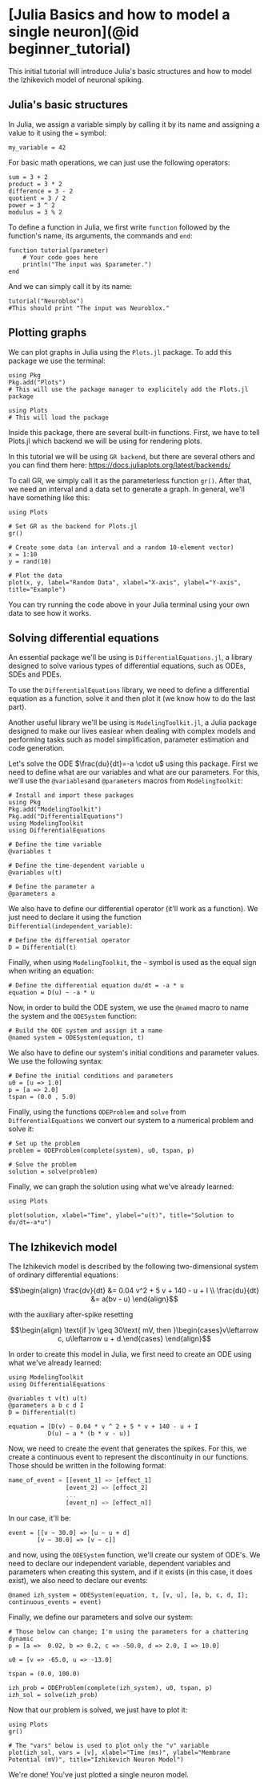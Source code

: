 # [Julia Basics and how to model a single neuron](@id beginner_tutorial)

This initial tutorial will introduce Julia's basic structures and how to model the Izhikevich model of neuronal spiking.

## Julia's basic structures

In Julia, we assign a variable simply by calling it by its name and assigning a value to it using the `=` symbol:

```@example beginner_tutorial
my_variable = 42
```

For basic math operations, we can just use the following operators:

```@example beginner_tutorial
sum = 3 + 2
product = 3 * 2
difference = 3 - 2
quotient = 3 / 2
power = 3 ^ 2 
modulus = 3 % 2
```

To define a function in Julia, we first write `function` followed by the function's name, its arguments, the commands and `end`:

```@example beginner_tutorial
function tutorial(parameter)
    # Your code goes here
    println("The input was $parameter.")
end
```

And we can simply call it by its name:
 
```@example beginner_tutorial
tutorial("Neuroblox")
#This should print "The input was Neuroblox."
```

## Plotting graphs

We can plot graphs in Julia using the `Plots.jl` package. To add this package we use the terminal:

```@example beginner_tutorial
using Pkg
Pkg.add("Plots")
# This will use the package manager to explicitely add the Plots.jl package

using Plots
# This will load the package
```

Inside this package, there are several built-in functions. First, we have to tell Plots.jl which backend we will be using for rendering plots.

In this tutorial we will be using `GR backend`, but there are several others and you can find them here: https://docs.juliaplots.org/latest/backends/

To call GR, we simply call it as the parameterless function `gr()`. After that, we need an interval and a data set to generate a graph. In general, we'll have something like this:

```@example beginner_tutorial
using Plots

# Set GR as the backend for Plots.jl
gr()

# Create some data (an interval and a random 10-element vector)
x = 1:10
y = rand(10)

# Plot the data
plot(x, y, label="Random Data", xlabel="X-axis", ylabel="Y-axis", title="Example")
```

You can try running the code above in your Julia terminal using your own data to see how it works.

## Solving differential equations

An essential package we'll be using is `DifferentialEquations.jl`, a library designed to solve various types of differential equations, such as ODEs, SDEs and PDEs.

To use the `DifferentialEquations` library, we need to define a differential equation as a function, solve it and then plot it (we know how to do the last part).

Another useful library we'll be using is `ModelingToolkit.jl`, a Julia package designed to make our lives easiear when dealing with complex models and performing tasks such as model simplification, parameter estimation and code generation.

Let's solve the ODE $\frac{du}{dt}=-a \cdot u$  using this package. First we need to define what are our variables and what are our parameters. For this, we'll use the `@variables`and `@parameters` macros from `ModelingToolkit`:

```@example beginner_tutorial
# Install and import these packages
using Pkg
Pkg.add("ModelingToolkit")
Pkg.add("DifferentialEquations")
using ModelingToolkit
using DifferentialEquations

# Define the time variable
@variables t

# Define the time-dependent variable u
@variables u(t)

# Define the parameter a
@parameters a
```

We also have to define our differential operator (it'll work as a function). We just need to declare it using the function `Differential(independent_variable)`:

```@example beginner_tutorial
# Define the differential operator 
D = Differential(t)
```

Finally, when using `ModelingToolkit`, the `~` symbol is used as the equal sign when writing an equation:

```@example beginner_tutorial
# Define the differential equation du/dt = -a * u
equation = D(u) ~ -a * u
```

Now, in order to build the ODE system, we use the `@named` macro to name the system and the `ODESystem` function:

```@example beginner_tutorial
# Build the ODE system and assign it a name
@named system = ODESystem(equation, t)
```

We also have to define our system's initial conditions and parameter values. We use the following syntax:

```@example beginner_tutorial
# Define the initial conditions and parameters
u0 = [u => 1.0]
p = [a => 2.0]
tspan = (0.0 , 5.0)
```

Finally, using the functions `ODEProblem` and `solve` from `DifferentialEquations` we convert our system to a numerical problem and solve it:

```@example beginner_tutorial
# Set up the problem
problem = ODEProblem(complete(system), u0, tspan, p)

# Solve the problem
solution = solve(problem)
```

Finally, we can graph the solution using what we've already learned:

```@example beginner_tutorial
using Plots

plot(solution, xlabel="Time", ylabel="u(t)", title="Solution to du/dt=-a*u")
```

## The Izhikevich model

The Izhikevich model is described by the following two-dimensional system of ordinary differential equations:

```math
\begin{align}
\frac{dv}{dt} &= 0.04 v^2 + 5 v + 140 - u + I \\
\frac{du}{dt} &= a(bv - u)
\end{align}
```

with the auxiliary after-spike resetting

```math
\begin{align}
\text{if }v \geq 30\text{ mV, then }\begin{cases}v\leftarrow c, u\leftarrow u + d.\end{cases}
\end{align}
```

In order to create this model in Julia, we first need to create an ODE using what we've already learned:

```@example beginner_tutorial 
using ModelingToolkit
using DifferentialEquations

@variables t v(t) u(t)
@parameters a b c d I
D = Differential(t)

equation = [D(v) ~ 0.04 * v ^ 2 + 5 * v + 140 - u + I
           D(u) ~ a * (b * v - u)]
```

Now, we need to create the event that generates the spikes. For this, we create a continuous event to represent the discontinuity in our functions. Those should be written in the following format:

```julia
name_of_event = [[event_1] => [effect_1]
                [event_2] => [effect_2]
                ...
                [event_n] => [effect_n]]
```

In our case, it'll be:

```@example beginner_tutorial
event = [[v ~ 30.0] => [u ~ u + d]
        [v ~ 30.0] => [v ~ c]]
```

and now, using the `ODESystem` function, we'll create our system of ODE's. We need to declare our independent variable, dependent variables and parameters when creating this system, and if it exists (in this case, it does exist), we also need to declare our events:

```@example beginner_tutorial
@named izh_system = ODESystem(equation, t, [v, u], [a, b, c, d, I]; continuous_events = event)
```
 Finally, we define our parameters and solve our system:

 ```@example beginner_tutorial
 # Those below can change; I'm using the parameters for a chattering dynamic
p = [a =>  0.02, b => 0.2, c => -50.0, d => 2.0, I => 10.0]

u0 = [v => -65.0, u => -13.0]

tspan = (0.0, 100.0)

izh_prob = ODEProblem(complete(izh_system), u0, tspan, p)
izh_sol = solve(izh_prob)
```

Now that our problem is solved, we just have to plot it:

```@example beginner_tutorial
using Plots
gr()

# The "vars" below is used to plot only the "v" variable
plot(izh_sol, vars = [v], xlabel="Time (ms)", ylabel="Membrane Potential (mV)", title="Izhikevich Neuron Model")
```

We're done! You've just plotted a single neuron model.
